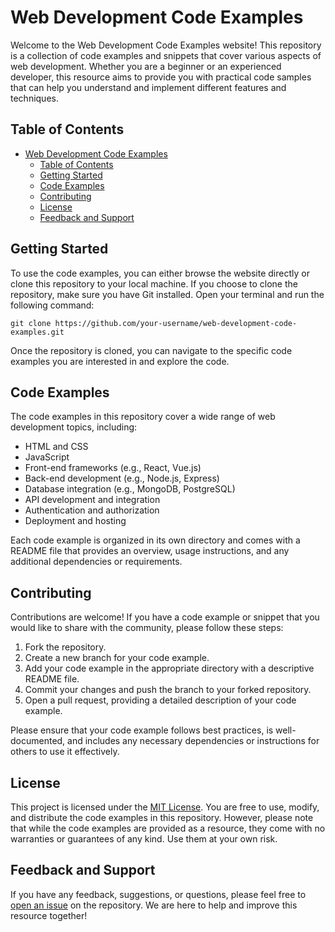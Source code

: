 # Web Development Code Examples

Welcome to the Web Development Code Examples website! This repository is a collection of code examples and snippets that cover various aspects of web development. Whether you are a beginner or an experienced developer, this resource aims to provide you with practical code samples that can help you understand and implement different features and techniques.

## Table of Contents

- [Web Development Code Examples](#web-development-code-examples)
  - [Table of Contents](#table-of-contents)
  - [Getting Started](#getting-started)
  - [Code Examples](#code-examples)
  - [Contributing](#contributing)
  - [License](#license)
  - [Feedback and Support](#feedback-and-support)

## Getting Started

To use the code examples, you can either browse the website directly or clone this repository to your local machine. If you choose to clone the repository, make sure you have Git installed. Open your terminal and run the following command:

```
git clone https://github.com/your-username/web-development-code-examples.git
```

Once the repository is cloned, you can navigate to the specific code examples you are interested in and explore the code.

## Code Examples

The code examples in this repository cover a wide range of web development topics, including:

- HTML and CSS
- JavaScript
- Front-end frameworks (e.g., React, Vue.js)
- Back-end development (e.g., Node.js, Express)
- Database integration (e.g., MongoDB, PostgreSQL)
- API development and integration
- Authentication and authorization
- Deployment and hosting

Each code example is organized in its own directory and comes with a README file that provides an overview, usage instructions, and any additional dependencies or requirements.

## Contributing

Contributions are welcome! If you have a code example or snippet that you would like to share with the community, please follow these steps:

1. Fork the repository.
2. Create a new branch for your code example.
3. Add your code example in the appropriate directory with a descriptive README file.
4. Commit your changes and push the branch to your forked repository.
5. Open a pull request, providing a detailed description of your code example.

Please ensure that your code example follows best practices, is well-documented, and includes any necessary dependencies or instructions for others to use it effectively.

## License

This project is licensed under the [MIT License](LICENSE). You are free to use, modify, and distribute the code examples in this repository. However, please note that while the code examples are provided as a resource, they come with no warranties or guarantees of any kind. Use them at your own risk.

## Feedback and Support

If you have any feedback, suggestions, or questions, please feel free to [open an issue](https://github.com/your-username/web-development-code-examples/issues) on the repository. We are here to help and improve this resource together!
